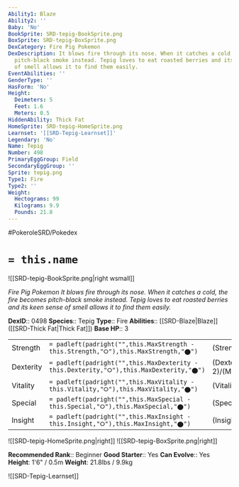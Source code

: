 ```yaml
---
Ability1: Blaze
Ability2: ''
Baby: 'No'
BookSprite: SRD-tepig-BookSprite.png
BoxSprite: SRD-tepig-BoxSprite.png
DexCategory: Fire Pig Pokemon
DexDescription: It blows fire through its nose. When it catches a cold, the fire becomes
  pitch-black smoke instead. Tepig loves to eat roasted berries and its keen sense
  of smell allows it to find them easily.
EventAbilities: ''
GenderType: ''
HasForm: 'No'
Height:
  Deimeters: 5
  Feet: 1.6
  Meters: 0.5
HiddenAbility: Thick Fat
HomeSprite: SRD-tepig-HomeSprite.png
Learnset: '[[SRD-Tepig-Learnset]]'
Legendary: 'No'
Name: Tepig
Number: 498
PrimaryEggGroup: Field
SecondaryEggGroup: ''
Sprite: tepig.png
Type1: Fire
Type2: ''
Weight:
  Hectograms: 99
  Kilograms: 9.9
  Pounds: 21.8
---
```


#PokeroleSRD/Pokedex

# `= this.name`

![[SRD-tepig-BookSprite.png|right wsmall]]

*Fire Pig Pokemon*
*It blows fire through its nose. When it catches a cold, the fire becomes pitch-black smoke instead. Tepig loves to eat roasted berries and its keen sense of smell allows it to find them easily.*

**DexID**:: 0498
**Species**:: Tepig
**Type**:: Fire
**Abilities**:: [[SRD-Blaze|Blaze]] ([[SRD-Thick Fat|Thick Fat]])
**Base HP**:: 3

|           |                                                                                        |                                          |
| --------- | -------------------------------------------------------------------------------------- | ---------------------------------------- |
| Strength  | `= padleft(padright("",this.MaxStrength - this.Strength,"⭘"),this.MaxStrength,"⬤")`    | (Strength::2)/(MaxStrength::4)   |
| Dexterity | `= padleft(padright("",this.MaxDexterity - this.Dexterity,"⭘"),this.MaxDexterity,"⬤")` | (Dexterity:: 2)/(MaxDexterity::4) |
| Vitality  | `= padleft(padright("",this.MaxVitality - this.Vitality,"⭘"),this.MaxVitality,"⬤")`    | (Vitality::2)/(MaxVitality::4)   |
| Special   | `= padleft(padright("",this.MaxSpecial - this.Special,"⭘"),this.MaxSpecial,"⬤")`       | (Special::2)/(MaxSpecial::4)     |
| Insight   | `= padleft(padright("",this.MaxInsight - this.Insight,"⭘"),this.MaxInsight,"⬤")`       | (Insight::2)/(MaxInsight::4)     |

![[SRD-tepig-HomeSprite.png|right]]
![[SRD-tepig-BoxSprite.png|right]]

**Recommended Rank**:: Beginner
**Good Starter**:: Yes
**Can Evolve**:: Yes
**Height**: 1'6" / 0.5m
**Weight**: 21.8lbs / 9.9kg

![[SRD-Tepig-Learnset]]
